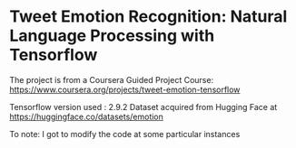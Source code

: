 # Tweet Emotion Recognition: Natural Language Processing with Tensorflow
The project is from a Coursera Guided Project Course: https://www.coursera.org/projects/tweet-emotion-tensorflow

Tensorflow version used : 2.9.2
Dataset acquired from Hugging Face at https://huggingface.co/datasets/emotion

To note: I got to modify the code at some particular instances

